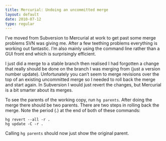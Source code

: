 ```yaml
---
title: Mercurial: Undoing an uncommitted merge
layout: default
date: 2010-07-12
type: regular
---
```


I’ve moved from Subversion to Mercurial at work to get past some merge problems SVN was giving me. After a few teething problems everything is working out fantastic. I’m also mainly using the command line rather than a GUI front end which is surprisingly efficient.

I just did a merge to a stable branch then realised I had forgotten a change that really should be done on the branch I was merging from (just a version number update). Unfortunately you can’t seem to merge revisions over the top of an existing uncommitted merge so I needed to roll back the merge and start again. In Subversion I would just revert the changes, but Mercurial is a bit smarter about its merges.

To see the parents of the working copy, run `hg parents`. After doing the merge there should be two parents. There are two steps in rolling back the merge. Note the period (.) at the end of both of these commands:

	hg revert --all -r .
	hg update -C -r .

Calling `hg parents` should now just show the original parent.

